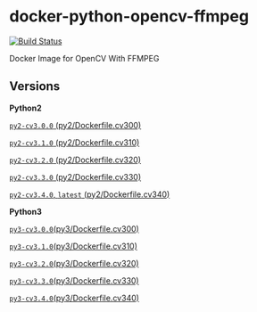 # docker-python-opencv-ffmpeg
[![Build Status](https://travis-ci.org/djx339/docker-python-opencv-ffmpeg.svg?branch=master)](https://travis-ci.org/djx339/docker-python-opencv-ffmpeg)

Docker Image for OpenCV With FFMPEG


## Versions

**Python2**

[`py2-cv3.0.0` (py2/Dockerfile.cv300)](py2/Dockerfile.cv300)

[`py2-cv3.1.0` (py2/Dockerfile.cv310)](py2/Dockerfile.cv310)

[`py2-cv3.2.0` (py2/Dockerfile.cv320)](py2/Dockerfile.cv320)

[`py2-cv3.3.0` (py2/Dockerfile.cv330)](py2/Dockerfile.cv330)

[`py2-cv3.4.0`, `latest` (py2/Dockerfile.cv340)](py2/Dockerfile.cv340)

**Python3**

[`py3-cv3.0.0`(py3/Dockerfile.cv300)](py3/Dockerfile.cv300)

[`py3-cv3.1.0`(py3/Dockerfile.cv310)](py3/Dockerfile.cv310)

[`py3-cv3.2.0`(py3/Dockerfile.cv320)](py3/Dockerfile.cv320)

[`py3-cv3.3.0`(py3/Dockerfile.cv330)](py3/Dockerfile.cv330)

[`py3-cv3.4.0`(py3/Dockerfile.cv340)](py3/Dockerfile.cv340)
